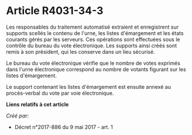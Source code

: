 # Article R4031-34-3

Les responsables du traitement automatisé extraient et enregistrent sur supports scellés le contenu de l'urne, les listes
d'émargement et les états courants gérés par les serveurs. Ces opérations sont effectuées sous le contrôle du bureau du vote
électronique. Les supports ainsi créés sont remis à son président, qui les conserve dans un lieu sécurisé.

Le bureau du vote électronique vérifie que le nombre de votes exprimés dans l'urne électronique correspond au nombre de
votants figurant sur les listes d'émargement.

Le support contenant les listes d'émargement est ensuite annexé au procès-verbal du vote par voie électronique.

**Liens relatifs à cet article**

_Créé par_:

  - Décret n°2017-886 du 9 mai 2017 - art. 1

